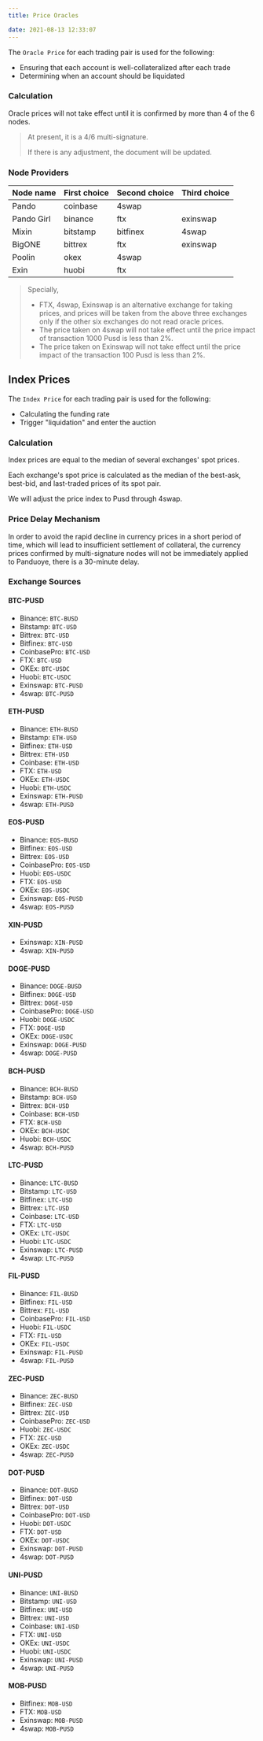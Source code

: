 ```yaml
---
title: Price Oracles 

date: 2021-08-13 12:33:07
---
```


The `Oracle Price` for each trading pair is used for the following:

- Ensuring that each account is well-collateralized after each trade
- Determining when an account should be liquidated

### Calculation

Oracle prices will not take effect until it is confirmed by more than 4 of the 6 nodes.

> At present, it is a 4/6 multi-signature. 
>
> If there is any adjustment, the document will be updated.

### Node Providers

| Node name  | First choice | Second choice | Third choice |
| ---------- | ------------ | ------------- | ------------ |
| Pando      | coinbase     | 4swap         |              |
| Pando Girl | binance      | ftx           | exinswap     |
| Mixin      | bitstamp     | bitfinex      | 4swap        |
| BigONE     | bittrex      | ftx           | exinswap     |
| Poolin     | okex         | 4swap         |              |
| Exin       | huobi        | ftx           |              |

> Specially,
>
> - FTX, 4swap, Exinswap is an alternative exchange for taking prices, and prices will be taken from the above three exchanges only if the other six exchanges do not read oracle prices.
> - The price taken on 4swap will not take effect until the price impact of transaction 1000 Pusd is less than 2%.
> - The price taken on Exinswap will not take effect until the price impact of the transaction 100 Pusd is less than 2%.

## Index Prices

The `Index Price` for each trading pair is used for the following:

- Calculating the funding rate
- Trigger "liquidation" and enter the auction

### Calculation

Index prices are equal to the median of several exchanges' spot prices.

Each exchange's spot price is calculated as the median of the best-ask, best-bid, and last-traded prices of its spot pair.

We will adjust the price index to Pusd through 4swap.

### Price Delay Mechanism

In order to avoid the rapid decline in currency prices in a short period of time, which will lead to insufficient settlement of collateral, the currency prices confirmed by multi-signature nodes will not be immediately applied to Panduoye, there is a 30-minute delay.

### Exchange Sources

#### BTC-PUSD

- Binance: `BTC-BUSD`
- Bitstamp: `BTC-USD`
- Bittrex: `BTC-USD`
- Bitfinex: `BTC-USD`
- CoinbasePro: `BTC-USD`
- FTX: `BTC-USD`
- OKEx: `BTC-USDC`
- Huobi: `BTC-USDC`
- Exinswap: `BTC-PUSD`
- 4swap: `BTC-PUSD`

#### ETH-PUSD

- Binance: `ETH-BUSD`
- Bitstamp: `ETH-USD`
- Bitfinex: `ETH-USD`
- Bittrex: `ETH-USD`
- Coinbase: `ETH-USD`
- FTX: `ETH-USD`
- OKEx: `ETH-USDC`
- Huobi: `ETH-USDC`
- Exinswap: `ETH-PUSD`
- 4swap: `ETH-PUSD`

#### EOS-PUSD

- Binance: `EOS-BUSD`
- Bitfinex: `EOS-USD`
- Bittrex: `EOS-USD`
- CoinbasePro: `EOS-USD`
- Huobi: `EOS-USDC`
- FTX: `EOS-USD`
- OKEx: `EOS-USDC`
- Exinswap: `EOS-PUSD`
- 4swap: `EOS-PUSD`

#### XIN-PUSD

- Exinswap: `XIN-PUSD`
- 4swap: `XIN-PUSD`

#### DOGE-PUSD

- Binance: `DOGE-BUSD`
- Bitfinex: `DOGE-USD`
- Bittrex: `DOGE-USD`
- CoinbasePro: `DOGE-USD`
- Huobi: `DOGE-USDC`
- FTX: `DOGE-USD`
- OKEx: `DOGE-USDC`
- Exinswap: `DOGE-PUSD`
- 4swap: `DOGE-PUSD`

#### BCH-PUSD

- Binance: `BCH-BUSD`
- Bitstamp: `BCH-USD`
- Bittrex: `BCH-USD`
- Coinbase: `BCH-USD`
- FTX: `BCH-USD`
- OKEx: `BCH-USDC`
- Huobi: `BCH-USDC`
- 4swap: `BCH-PUSD`

#### LTC-PUSD

- Binance: `LTC-BUSD`
- Bitstamp: `LTC-USD`
- Bitfinex: `LTC-USD`
- Bittrex: `LTC-USD`
- Coinbase: `LTC-USD`
- FTX: `LTC-USD`
- OKEx: `LTC-USDC`
- Huobi: `LTC-USDC`
- Exinswap: `LTC-PUSD`
- 4swap: `LTC-PUSD`

#### FIL-PUSD

- Binance: `FIL-BUSD`
- Bitfinex: `FIL-USD`
- Bittrex: `FIL-USD`
- CoinbasePro: `FIL-USD`
- Huobi: `FIL-USDC`
- FTX: `FIL-USD`
- OKEx: `FIL-USDC`
- Exinswap: `FIL-PUSD`
- 4swap: `FIL-PUSD`

#### ZEC-PUSD

- Binance: `ZEC-BUSD`
- Bitfinex: `ZEC-USD`
- Bittrex: `ZEC-USD`
- CoinbasePro: `ZEC-USD`
- Huobi: `ZEC-USDC`
- FTX: `ZEC-USD`
- OKEx: `ZEC-USDC`
- 4swap: `ZEC-PUSD`

#### DOT-PUSD

- Binance: `DOT-BUSD`
- Bitfinex: `DOT-USD`
- Bittrex: `DOT-USD`
- CoinbasePro: `DOT-USD`
- Huobi: `DOT-USDC`
- FTX: `DOT-USD`
- OKEx: `DOT-USDC`
- Exinswap: `DOT-PUSD`
- 4swap: `DOT-PUSD`

#### UNI-PUSD

- Binance: `UNI-BUSD`
- Bitstamp: `UNI-USD`
- Bitfinex: `UNI-USD`
- Bittrex: `UNI-USD`
- Coinbase: `UNI-USD`
- FTX: `UNI-USD`
- OKEx: `UNI-USDC`
- Huobi: `UNI-USDC`
- Exinswap: `UNI-PUSD`
- 4swap: `UNI-PUSD`

#### MOB-PUSD

- Bitfinex: `MOB-USD`
- FTX: `MOB-USD`
- Exinswap: `MOB-PUSD`
- 4swap: `MOB-PUSD`
